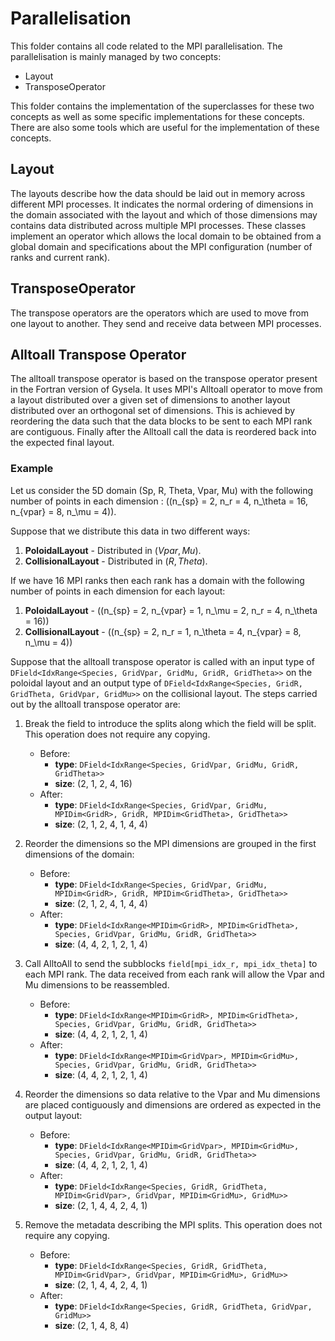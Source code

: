 # Parallelisation

This folder contains all code related to the MPI parallelisation. The parallelisation is mainly managed by two concepts:
- Layout
- TransposeOperator

This folder contains the implementation of the superclasses for these two concepts as well as some specific implementations for these concepts. There are also some tools which are useful for the implementation of these concepts.

## Layout

The layouts describe how the data should be laid out in memory across different MPI processes. It indicates the normal ordering of dimensions in the domain associated with the layout and which of those dimensions may contains data distributed across multiple MPI processes.
These classes implement an operator which allows the local domain to be obtained from a global domain and specifications about the MPI configuration (number of ranks and current rank).

## TransposeOperator

The transpose operators are the operators which are used to move from one layout to another. They send and receive data between MPI processes.

## Alltoall Transpose Operator

The alltoall transpose operator is based on the transpose operator present in the Fortran version of Gysela. It uses MPI's Alltoall operator to move from a layout distributed over a given set of dimensions to another layout distributed over an orthogonal set of dimensions. This is achieved by reordering the data such that the data blocks to be sent to each MPI rank are contiguous. Finally after the Alltoall call the data is reordered back into the expected final layout.

### Example
Let us consider the 5D domain (Sp, R, Theta, Vpar, Mu) with the following number of points in each dimension : \((n_{sp} = 2, n_r = 4, n_\theta = 16, n_{vpar} = 8, n_\mu = 4)\).

Suppose that we distribute this data in two different ways:
1.  **PoloidalLayout** - Distributed in $(Vpar, Mu)$.
2.  **CollisionalLayout** - Distributed in $(R, Theta)$.

If we have 16 MPI ranks then each rank has a domain with the following number of points in each dimension for each layout:
1.  **PoloidalLayout** - \((n_{sp} = 2, n_{vpar} = 1, n_\mu = 2, n_r = 4, n_\theta = 16)\)
2.  **CollisionalLayout** - \((n_{sp} = 2, n_r = 1, n_\theta = 4, n_{vpar} = 8, n_\mu = 4)\)

Suppose that the alltoall transpose operator is called with an input type of `DField<IdxRange<Species, GridVpar, GridMu, GridR, GridTheta>>` on the poloidal layout and an output type of `DField<IdxRange<Species, GridR, GridTheta, GridVpar, GridMu>>` on the collisional layout.
The steps carried out by the alltoall transpose operator are:

1.  Break the field to introduce the splits along which the field will be split. This operation does not require any copying.
    - Before:
        - **type**: `DField<IdxRange<Species, GridVpar, GridMu, GridR, GridTheta>>`
        - **size**: (2, 1, 2, 4, 16)
    - After:
        - **type**: `DField<IdxRange<Species, GridVpar, GridMu, MPIDim<GridR>, GridR, MPIDim<GridTheta>, GridTheta>>`
        - **size**: (2, 1, 2, 4, 1, 4, 4)

2.  Reorder the dimensions so the MPI dimensions are grouped in the first dimensions of the domain:
    - Before:
        - **type**: `DField<IdxRange<Species, GridVpar, GridMu, MPIDim<GridR>, GridR, MPIDim<GridTheta>, GridTheta>>`
        - **size**: (2, 1, 2, 4, 1, 4, 4)
    - After:
        - **type**: `DField<IdxRange<MPIDim<GridR>, MPIDim<GridTheta>, Species, GridVpar, GridMu, GridR, GridTheta>>`
        - **size**: (4, 4, 2, 1, 2, 1, 4)

3.  Call AlltoAll to send the subblocks `field[mpi_idx_r, mpi_idx_theta]` to each MPI rank. The data received from each rank will allow the Vpar and Mu dimensions to be reassembled.
    - Before:
        - **type**: `DField<IdxRange<MPIDim<GridR>, MPIDim<GridTheta>, Species, GridVpar, GridMu, GridR, GridTheta>>`
        - **size**: (4, 4, 2, 1, 2, 1, 4)
    - After:
        - **type**: `DField<IdxRange<MPIDim<GridVpar>, MPIDim<GridMu>, Species, GridVpar, GridMu, GridR, GridTheta>>`
        - **size**: (4, 4, 2, 1, 2, 1, 4)

4.  Reorder the dimensions so data relative to the Vpar and Mu dimensions are placed contiguously and dimensions are ordered as expected in the output layout:
    - Before:
        - **type**: `DField<IdxRange<MPIDim<GridVpar>, MPIDim<GridMu>, Species, GridVpar, GridMu, GridR, GridTheta>>`
        - **size**: (4, 4, 2, 1, 2, 1, 4)
    - After:
        - **type**: `DField<IdxRange<Species, GridR, GridTheta, MPIDim<GridVpar>, GridVpar, MPIDim<GridMu>, GridMu>>`
        - **size**: (2, 1, 4, 4, 2, 4, 1)

5.  Remove the metadata describing the MPI splits. This operation does not require any copying.
    - Before:
        - **type**: `DField<IdxRange<Species, GridR, GridTheta, MPIDim<GridVpar>, GridVpar, MPIDim<GridMu>, GridMu>>`
        - **size**: (2, 1, 4, 4, 2, 4, 1)
    - After:
        - **type**: `DField<IdxRange<Species, GridR, GridTheta, GridVpar, GridMu>>`
        - **size**: (2, 1, 4, 8, 4)
